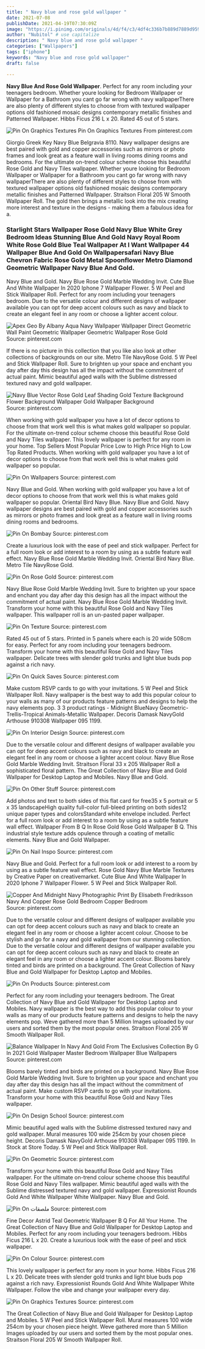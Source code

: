 ```yaml
---
title: " Navy blue and rose gold wallpaper "
date: 2021-07-08
publishDate: 2021-04-19T07:30:09Z
image: "https://i.pinimg.com/originals/4d/f4/c3/4df4c336b7b889d7889d9599c55da547.jpg"
author: "Nubitol" # use capitalize
description: " Navy blue and rose gold wallpaper "
categories: ["Wallpapers"]
tags: ["iphone"]
keywords: "Navy blue and rose gold wallpaper"
draft: false

---
```



**Navy Blue And Rose Gold Wallpaper**. Perfect for any room including your teenagers bedroom. Whether youre looking for Bedroom Wallpaper or Wallpaper for a Bathroom you cant go far wrong with navy wallpaperThere are also plenty of different styles to choose from with textured wallpaper options old fashioned mosaic designs contemporary metallic finishes and Patterned Wallpaper. Hibbs Ficus 216 L x 20. Rated 45 out of 5 stars.

![Pin On Graphics Textures](https://i.pinimg.com/originals/4d/f4/c3/4df4c336b7b889d7889d9599c55da547.jpg "Pin On Graphics Textures")
Pin On Graphics Textures From pinterest.com


Giorgio Greek Key Navy Blue Belgravia 8110. Navy wallpaper designs are best paired with gold and copper accessories such as mirrors or photo frames and look great as a feature wall in living rooms dining rooms and bedrooms. For the ultimate on-trend colour scheme choose this beautiful Rose Gold and Navy Tiles wallpaper. Whether youre looking for Bedroom Wallpaper or Wallpaper for a Bathroom you cant go far wrong with navy wallpaperThere are also plenty of different styles to choose from with textured wallpaper options old fashioned mosaic designs contemporary metallic finishes and Patterned Wallpaper. Straitson Floral 205 W Smooth Wallpaper Roll. The gold then brings a metallic look into the mix creating more interest and texture in the designs - making them a fabulous idea for a.

### Starlight Stars Wallpaper Rose Gold Navy Blue White Grey Bedroom Ideas Stunning Blue And Gold Navy Royal Room White Rose Gold Blue Teal Wallpaper At I Want Wallpaper 44 Wallpaper Blue And Gold On Wallpapersafari Navy Blue Chevron Fabric Rose Gold Metal Spoonflower Metro Diamond Geometric Wallpaper Navy Blue And Gold.

Navy Blue and Gold. Navy Blue Rose Gold Marble Wedding Invit. Cute Blue And White Wallpaper In 2020 Iphone 7 Wallpaper Flower. 5 W Peel and Stick Wallpaper Roll. Perfect for any room including your teenagers bedroom. Due to the versatile colour and different designs of wallpaper available you can opt for deep accent colours such as navy and black to create an elegant feel in any room or choose a lighter accent colour.


![Apex Geo By Albany Aqua Navy Wallpaper Wallpaper Direct Geometric Wall Paint Geometric Wallpaper Geometric Wallpaper Rose Gold](https://i.pinimg.com/originals/95/1a/39/951a39db8e2fcb34528e28b72c01cd42.jpg "Apex Geo By Albany Aqua Navy Wallpaper Wallpaper Direct Geometric Wall Paint Geometric Wallpaper Geometric Wallpaper Rose Gold")
Source: pinterest.com

If there is no picture in this collection that you like also look at other collections of backgrounds on our site. Metro Tile NavyRose Gold. 5 W Peel and Stick Wallpaper Roll. Sure to brighten up your space and enchant you day after day this design has all the impact without the commitment of actual paint. Mimic beautiful aged walls with the Sublime distressed textured navy and gold wallpaper.

![Navy Blue Vector Rose Gold Leaf Shading Gold Texture Background Flower Background Wallpaper Gold Wallpaper Background](https://i.pinimg.com/736x/ad/3d/3f/ad3d3fef7fe05acf20083c5509a73369.jpg "Navy Blue Vector Rose Gold Leaf Shading Gold Texture Background Flower Background Wallpaper Gold Wallpaper Background")
Source: pinterest.com

When working with gold wallpaper you have a lot of decor options to choose from that work well this is what makes gold wallpaper so popular. For the ultimate on-trend colour scheme choose this beautiful Rose Gold and Navy Tiles wallpaper. This lovely wallpaper is perfect for any room in your home. Top Sellers Most Popular Price Low to High Price High to Low Top Rated Products. When working with gold wallpaper you have a lot of decor options to choose from that work well this is what makes gold wallpaper so popular.

![Pin On Wallpapers](https://i.pinimg.com/originals/09/ee/fc/09eefc636306edbbe96d073dbe198ac5.jpg "Pin On Wallpapers")
Source: pinterest.com

Navy Blue and Gold. When working with gold wallpaper you have a lot of decor options to choose from that work well this is what makes gold wallpaper so popular. Oriental Bird Navy Blue. Navy Blue and Gold. Navy wallpaper designs are best paired with gold and copper accessories such as mirrors or photo frames and look great as a feature wall in living rooms dining rooms and bedrooms.

![Pin On Bombay](https://i.pinimg.com/originals/e8/79/bf/e879bf8ee98cfefd74f27f207cea39aa.png "Pin On Bombay")
Source: pinterest.com

Create a luxurious look with the ease of peel and stick wallpaper. Perfect for a full room look or add interest to a room by using as a subtle feature wall effect. Navy Blue Rose Gold Marble Wedding Invit. Oriental Bird Navy Blue. Metro Tile NavyRose Gold.

![Pin On Rose Gold](https://i.pinimg.com/564x/85/af/75/85af75fb3440b9440aad486ea0e21d80.jpg "Pin On Rose Gold")
Source: pinterest.com

Navy Blue Rose Gold Marble Wedding Invit. Sure to brighten up your space and enchant you day after day this design has all the impact without the commitment of actual paint. Navy Blue Rose Gold Marble Wedding Invit. Transform your home with this beautiful Rose Gold and Navy Tiles wallpaper. This wallpaper roll is an un-pasted paper wallpaper.

![Pin On Texture](https://i.pinimg.com/originals/75/82/28/75822810d830cff0358908077bfb817b.jpg "Pin On Texture")
Source: pinterest.com

Rated 45 out of 5 stars. Printed in 5 panels where each is 20 wide 508cm for easy. Perfect for any room including your teenagers bedroom. Transform your home with this beautiful Rose Gold and Navy Tiles wallpaper. Delicate trees with slender gold trunks and light blue buds pop against a rich navy.

![Pin On Quick Saves](https://i.pinimg.com/564x/3f/1e/c5/3f1ec59f63523924016933a4b6b0d9db.jpg "Pin On Quick Saves")
Source: pinterest.com

Make custom RSVP cards to go with your invitations. 5 W Peel and Stick Wallpaper Roll. Navy wallpaper is the best way to add this popular colour to your walls as many of our products feature patterns and designs to help the navy elements pop. 3 3 product ratings - Midnight BlueNavy Geometric-Trellis-Tropical Animals-Metallic Wallpaper. Decoris Damask NavyGold Arthouse 910308 Wallpaper 095 1199.

![Pin On Interior Design](https://i.pinimg.com/474x/a0/6e/3c/a06e3cd4822926be8952241f4ea93f68.jpg "Pin On Interior Design")
Source: pinterest.com

Due to the versatile colour and different designs of wallpaper available you can opt for deep accent colours such as navy and black to create an elegant feel in any room or choose a lighter accent colour. Navy Blue Rose Gold Marble Wedding Invit. Straitson Floral 33 x 205 Wallpaper Roll a sophisticated floral pattern. The Great Collection of Navy Blue and Gold Wallpaper for Desktop Laptop and Mobiles. Navy Blue and Gold.

![Pin On Other Stuff](https://i.pinimg.com/originals/5f/49/67/5f49673d60c32b84c6a6d7f598d83f96.jpg "Pin On Other Stuff")
Source: pinterest.com

Add photos and text to both sides of this flat card for free35 x 5 portrait or 5 x 35 landscapeHigh quality full-color full-bleed printing on both sides12 unique paper types and colorsStandard white envelope included. Perfect for a full room look or add interest to a room by using as a subtle feature wall effect. Wallpaper From B Q In Rose Gold Rose Gold Wallpaper B Q. This industrial style texture adds opulence through a coating of metallic elements. Navy Blue and Gold Wallpaper.

![Pin On Nail Inspo](https://i.pinimg.com/originals/54/6e/d6/546ed6136fd398c3a2a6eab2896e2064.jpg "Pin On Nail Inspo")
Source: pinterest.com

Navy Blue and Gold. Perfect for a full room look or add interest to a room by using as a subtle feature wall effect. Rose Gold Navy Blue Marble Textures by Creative Paper on creativemarket. Cute Blue And White Wallpaper In 2020 Iphone 7 Wallpaper Flower. 5 W Peel and Stick Wallpaper Roll.

![Copper And Midnight Navy Photographic Print By Elisabeth Fredriksson Navy And Copper Rose Gold Bedroom Copper Bedroom](https://i.pinimg.com/originals/e1/12/09/e1120968ac47c3f53d300df81ce4c991.jpg "Copper And Midnight Navy Photographic Print By Elisabeth Fredriksson Navy And Copper Rose Gold Bedroom Copper Bedroom")
Source: pinterest.com

Due to the versatile colour and different designs of wallpaper available you can opt for deep accent colours such as navy and black to create an elegant feel in any room or choose a lighter accent colour. Choose to be stylish and go for a navy and gold wallpaper from our stunning collection. Due to the versatile colour and different designs of wallpaper available you can opt for deep accent colours such as navy and black to create an elegant feel in any room or choose a lighter accent colour. Blooms barely tinted and birds are printed on a background. The Great Collection of Navy Blue and Gold Wallpaper for Desktop Laptop and Mobiles.

![Pin On Products](https://i.pinimg.com/originals/a0/a3/41/a0a3417e0b9422a4f94ad77214d40aa5.jpg "Pin On Products")
Source: pinterest.com

Perfect for any room including your teenagers bedroom. The Great Collection of Navy Blue and Gold Wallpaper for Desktop Laptop and Mobiles. Navy wallpaper is the best way to add this popular colour to your walls as many of our products feature patterns and designs to help the navy elements pop. Weve gathered more than 5 Million Images uploaded by our users and sorted them by the most popular ones. Straitson Floral 205 W Smooth Wallpaper Roll.

![Balance Wallpaper In Navy And Gold From The Exclusives Collection By G In 2021 Gold Wallpaper Master Bedroom Wallpaper Blue Wallpapers](https://i.pinimg.com/originals/c5/06/79/c506799311d0ab480f3f7fe58a428108.jpg "Balance Wallpaper In Navy And Gold From The Exclusives Collection By G In 2021 Gold Wallpaper Master Bedroom Wallpaper Blue Wallpapers")
Source: pinterest.com

Blooms barely tinted and birds are printed on a background. Navy Blue Rose Gold Marble Wedding Invit. Sure to brighten up your space and enchant you day after day this design has all the impact without the commitment of actual paint. Make custom RSVP cards to go with your invitations. Transform your home with this beautiful Rose Gold and Navy Tiles wallpaper.

![Pin On Design School](https://i.pinimg.com/originals/36/ac/0e/36ac0ea21fb0194cf5f958efd8899775.jpg "Pin On Design School")
Source: pinterest.com

Mimic beautiful aged walls with the Sublime distressed textured navy and gold wallpaper. Mural measures 100 wide 254cm by your chosen piece height. Decoris Damask NavyGold Arthouse 910308 Wallpaper 095 1199. In Stock at Store Today. 5 W Peel and Stick Wallpaper Roll.

![Pin On Geometric](https://i.pinimg.com/originals/9d/20/76/9d2076c55a51c1c6d4febce0d0e567ae.png "Pin On Geometric")
Source: pinterest.com

Transform your home with this beautiful Rose Gold and Navy Tiles wallpaper. For the ultimate on-trend colour scheme choose this beautiful Rose Gold and Navy Tiles wallpaper. Mimic beautiful aged walls with the Sublime distressed textured navy and gold wallpaper. Expressionist Rounds Gold And White Wallpaper White Wallpaper. Navy Blue and Gold.

![Pin On ملصقات](https://i.pinimg.com/originals/1f/0c/09/1f0c09019a2672906336ba1dd08660d8.png "Pin On ملصقات")
Source: pinterest.com

Fine Decor Astrid Teal Geometric Wallpaper B Q For All Your Home. The Great Collection of Navy Blue and Gold Wallpaper for Desktop Laptop and Mobiles. Perfect for any room including your teenagers bedroom. Hibbs Ficus 216 L x 20. Create a luxurious look with the ease of peel and stick wallpaper.

![Pin On Colour](https://i.pinimg.com/originals/5a/f1/a8/5af1a8bbed654af9b8ea068cec6ab7d2.jpg "Pin On Colour")
Source: pinterest.com

This lovely wallpaper is perfect for any room in your home. Hibbs Ficus 216 L x 20. Delicate trees with slender gold trunks and light blue buds pop against a rich navy. Expressionist Rounds Gold And White Wallpaper White Wallpaper. Follow the vibe and change your wallpaper every day.

![Pin On Graphics Textures](https://i.pinimg.com/originals/4d/f4/c3/4df4c336b7b889d7889d9599c55da547.jpg "Pin On Graphics Textures")
Source: pinterest.com

The Great Collection of Navy Blue and Gold Wallpaper for Desktop Laptop and Mobiles. 5 W Peel and Stick Wallpaper Roll. Mural measures 100 wide 254cm by your chosen piece height. Weve gathered more than 5 Million Images uploaded by our users and sorted them by the most popular ones. Straitson Floral 205 W Smooth Wallpaper Roll.

